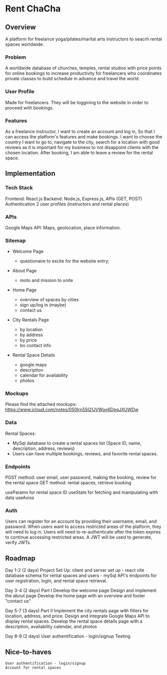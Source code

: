 # Rent ChaCha

## Overview

A platform for freelance yoga/pilates/marital arts instructors to seacrh rental spaces worldwide. 

### Problem

A worldwide database of churches, temples, rental studios with price points for online bookings to increase productivity for freelancers who coordinates private classes to build schedule in advance and travel the world. 

### User Profile

Made for freelancers. They will be loggining to the website in order to proceed with bookings. 

### Features

As a freelance instructor,
I want to create an account and log in,
So that I can access the platform's features and make bookings.
I want to choose the country I want to go to, navigate to the city,
search for a location with good reviews as it is important for my business to not disappoint clients with the chosen location.
After booking, I am able to leave a review for the rental space.

## Implementation

### Tech Stack

Frontend: React.js
Backend: Node.js, Express.js,
APIs (GET, POST)
Authentication
2 user profiles (instructors and rental places)

### APIs

Google Maps API: Maps, geolocation, place information.


### Sitemap

- Welcome Page
    - questionaire to excite for the website entry;

- About Page
    -  moto and mission to unite 

- Home Page 
    - overview of spaces by cities 
    - sign up/log in (maybe)
    - contact us

- City Rentals Page
    - by location
    - by address
    - by price
    - bo contact info 

- Rental Space Details 
    - google maps
    - description
    - calendar for availability
    - photos 

### Mockups

Please find the attached mockups: https://www.icloud.com/notes/050lrn5SQ1JVWoo6DeqJXUWDw 

### Data

Rental Spaces:
- MySql database to create a rental spaces list (Space ID, name, description, address, reviews)
- Users can have multiple bookings, reviews, and favorite rental spaces.

### Endpoints

POST method: user email, user password, making the booking, review for the rental space 
GET method: rental spaces, retrieve booking 

useParams for rental space ID 
useState for fetching and manipulating with data
useAxios 


### Auth

Users can register for an account by providing their username, email, and password.
When users want to access restricted areas of the platform, they will need to log in.
Users will need to re-authenticate after the token expires to continue accessing restricted areas.
 A JWT will be used to generate, verify JWTs.

## Roadmap

Day 1-2 (2 days)
    Project Set Up: 
    client and server set up - react vite
    database schema for rental spaces and users - mySql
    API's endpoints for user registration, login, and rental space retrieval.

Day 3-4 (2 days)
    Part I 
    Develop the welcome page 
    Design and implement the about page
    Develop the home page with an overview and footer "contact us" 

Day 5-7 (3 days)
    Part II
    Implement the city rentals page with filters for location, address, and price.
    Design and integrate Google Maps API to display rental spaces.
    Develop the rental space details page with a description, availability calendar, and photos

Day 8-9 (2 days)
    User authentification - login/signup 
    Testing 

## Nice-to-haves
    User authentification - login/signup 
    Account for rental spaces

    

